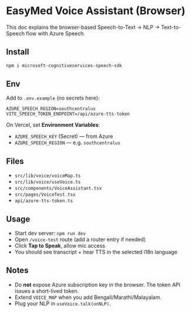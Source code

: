 # EasyMed Voice Assistant (Browser)

This doc explains the browser-based Speech-to-Text → NLP → Text-to-Speech flow with Azure Speech.

## Install
```bash
npm i microsoft-cognitiveservices-speech-sdk
```

## Env
Add to `.env.example` (no secrets here):
```
AZURE_SPEECH_REGION=southcentralus
VITE_SPEECH_TOKEN_ENDPOINT=/api/azure-tts-token
```

On Vercel, set **Environment Variables**:
- `AZURE_SPEECH_KEY` (Secret) — from Azure
- `AZURE_SPEECH_REGION` — e.g. `southcentralus`

## Files
- `src/lib/voice/voiceMap.ts`
- `src/lib/voice/useVoice.ts`
- `src/components/VoiceAssistant.tsx`
- `src/pages/VoiceTest.tsx`
- `api/azure-tts-token.ts`

## Usage
- Start dev server: `npm run dev`
- Open `/voice-test` route (add a router entry if needed)
- Click **Tap to Speak**, allow mic access
- You should see transcript + hear TTS in the selected i18n language

## Notes
- Do **not** expose Azure subscription key in the browser. The token API issues a short-lived token.
- Extend `VOICE_MAP` when you add Bengali/Marathi/Malayalam.
- Plug your NLP in `useVoice.talk(onNLP)`.
